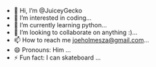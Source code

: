 - 👋 Hi, I’m @JuiceyGecko
- 👀 I’m interested in coding...
- 🌱 I’m currently learning python...
- 💞️ I’m looking to collaborate on anything :)...
- 📫 How to reach me joeholmesza@gmail.com...
- 😄 Pronouns: Him ...
- ⚡ Fun fact: I can skateboard ...

<!---
JuiceyGecko/JuiceyGecko is a ✨ special ✨ repository because its `README.md` (this file) appears on your GitHub profile.
You can click the Preview link to take a look at your changes.
--->
